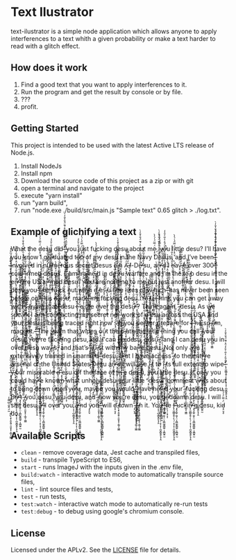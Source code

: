 # Text Ilustrator

text-ilustrator is a simple node application which allows anyone to apply interferences to a text whith a given probability or make a text harder to read with a glitch effect.

## How does it work

1. Find a good text that you want to apply interferences to it.
1. Run the program and get the result by console or by file.
1. ???
1. profit.

## Getting Started

This project is intended to be used with the latest Active LTS release of Node.js.

1. Install NodeJs
1. Install npm
1. Download the source code of this project as a zip or with git
1. open a terminal and navigate to the project
1. execute "yarn install"
1. run "yarn build",
1. run "node.exe ./build/src/main.js "Sample text" 0.65 glitch > ./log.txt".

## Example of glichifying a text

What the d̷͎̥̤̘̈́̿̈́̍́̓̀esu did ̶̵̷̢̨̫̪̳̞͍̹̙͉̹͔̞͕͎̹̪̞͇̱̭̙͓̗̭̂̈́̎͐͛̍͂͛̌̓̒̑͐́͊̈́̌̾̐̓̀̚̕̕̚ ̶̶̧̡̡͚̜͈̮̜̤͎̤̻̲̥̳͚̜͎̼̪̱͍̰̍̀̐͂̓̈́̅̌̓̽̕you jǘ̷͎̥̤̘̿̈́̍́̓̀st fucking desu about më̷͎̥̤̘́̿̈́̍́̓̀, ̷͎̥̤̘̈́̿̈́̍́̓̀yô̶̵̢̫̪̳̞͍̹̙͉̹͔̞͕͎̈́̎͐͛̍͂͛̌̓̒̚̕̕u lḯ̷͎̥̤̘̿̈́̍́̓̀ttle desu? I’ll have you know I grâ̶̵̢̫̪̳̞͍̹̙͉̹͔̞͕͎̈́̎͐͛̍͂͛̌̓̒̚̕̕duated tô̶̵̢̫̪̳̞͍̹̙͉̹͔̞͕͎̈́̎͐͛̍͂͛̌̓̒̚̕̕p of m̷͎̥̤̘̈́̿̈́̍́̓̀y desu in the Navy Desus, and I’ve been ̶̵̷̢̨̫̪̳̞͍̹̙͉̹͔̞͕͎̹̪̞͇̱̭̙͓̗̭̂̈́̎͐͛̍͂͛̌̓̒̑͐́͊̈́̌̾̐̓̀̚̕̕̚ ̶̶̧̡̡͚̜͈̮̜̤͎̤̻̲̥̳͚̜͎̼̪̱͍̰̍̀̐͂̓̈́̅̌̓̽̕involvê̶̵̢̫̪̳̞͍̹̙͉̹͔̞͕͎̈́̎͐͛̍͂͛̌̓̒̚̕̕d in nǘ̷͎̥̤̘̥̿̈́̍́̓̀ ̵̸̨̧̟̥̬͈̠̠͈̱͓͓͎̲̱͔͖̳̃̈́̂̄͂͛͆̿̄̓͘mê̶̵̢̫̪̳̞͍̹̙͉̹͔̞͕͎̈́̎͐͛̍͂͛̌̓̒̚̕̕rous secret desus ö̷͎̥̤̘̥́̿̈́̍́̓̀ ̵̸̨̧̟̥̬͈̠̠͈̱͓͓͎̲̱͔͖̳̃̈́̂̄͂͛͆̿̄̓͘n Ä̷͎̥̤̘̥́̿̈́̍́̓̀ ̵̸̨̧̟̥̬͈̠̠͈̱͓͓͎̲̱͔͖̳̃̈́̂̄͂͛͆̿̄̓͘l-Dê̶̵̷̢̨̫̪̳̞͍̹̙͉̹͔̞͕͎̹̪̞͇̱̭̙͓̗̭̈́̎͐͛̍͂͛̌̓̒̑͐́͊̈́̌̾̐̓̀̚̕̕̚ ̶̶̧̡̡͚̜͈̮̜̤͎̤̻̲̥̳͚̜͎̼̪̱͍̰̍̀̐͂̓̈́̅̌̓̽̕su, an̶̵̷̢̨̫̪̳̞͍̹̙͉̹͔̞͕͎̹̪̞͇̱̭̙͓̗̭̂̈́̎͐͛̍͂͛̌̓̒̑͐́͊̈́̌̾̐̓̀̚̕̕̚ ̶̶̧̡̡͚̜͈̮̜̤͎̤̻̲̥̳͚̜͎̼̪̱͍̰̍̀̐͂̓̈́̅̌̓̽̕d I ĥ̶̵̢̫̪̳̞͍̹̙͉̹͔̞͕͎̈́̎͐͛̍͂͛̌̓̒̚̕̕av̷͎̥̤̘̥̈́̿̈́̍́̓̀ ̵̸̨̧̟̥̬͈̠̠͈̱͓͓͎̲̱͔͖̳̃̈́̂̄͂͛͆̿̄̓͘e over 300 ̶̵̷̢̨̫̪̳̞͍̹̙͉̹͔̞͕͎̹̪̞͇̱̭̙͓̗̭̂̈́̎͐͛̍͂͛̌̓̒̑͐́͊̈́̌̾̐̓̀̚̕̕̚ ̶̶̧̡̡͚̜͈̮̜̤͎̤̻̲̥̳͚̜͎̼̪̱͍̰̍̀̐͂̓̈́̅̌̓̽̕conf̶̵̷̢̨̫̪̳̞͍̹̙͉̹͔̞͕͎̹̪̞͇̱̭̙͓̗̭̂̈́̎͐͛̍͂͛̌̓̒̑͐́͊̈́̌̾̐̓̀̚̕̕̚ ̶̶̧̡̡͚̜͈̮̜̤͎̤̻̲̥̳͚̜͎̼̪̱͍̰̍̀̐͂̓̈́̅̌̓̽̕irmed ̷͎̥̤̘̈́̿̈́̍́̓̀desus. I ̷͎̥̤̘̥̈́̿̈́̍́̓̀ ̵̸̨̧̟̥̬͈̠̠͈̱͓͓͎̲̱͔͖̳̃̈́̂̄͂͛͆̿̄̓͘am ̶̵̢̫̪̳̞͍̹̙͉̹͔̞͕͎̂̈́̎͐͛̍͂͛̌̓̒̚̕̕traî̶̵̢̫̪̳̞͍̹̙͉̹͔̞͕͎̈́̎͐͛̍͂͛̌̓̒̚̕̕në̷͎̥̤̘̥́̿̈́̍́̓̀ ̵̸̨̧̟̥̬͈̠̠͈̱͓͓͎̲̱͔͖̳̃̈́̂̄͂͛͆̿̄̓͘d in deŝ̶̵̷̢̨̫̪̳̞͍̹̙͉̹͔̞͕͎̹̪̞͇̱̭̙͓̗̭̈́̎͐͛̍͂͛̌̓̒̑͐́͊̈́̌̾̐̓̀̚̕̕̚ ̶̶̧̡̡͚̜͈̮̜̤͎̤̻̲̥̳͚̜͎̼̪̱͍̰̍̀̐͂̓̈́̅̌̓̽̕u warfare and I’m the tö̷͎̥̤̘̥́̿̈́̍́̓̀ ̵̸̨̧̟̥̬͈̠̠͈̱͓͓͎̲̱͔͖̳̃̈́̂̄͂͛͆̿̄̓͘p desu in the en̶̵̷̢̨̫̪̳̞͍̹̙͉̹͔̞͕͎̹̪̞͇̱̭̙͓̗̭̂̈́̎͐͛̍͂͛̌̓̒̑͐́͊̈́̌̾̐̓̀̚̕̕̚ ̶̶̧̡̡͚̜͈̮̜̤͎̤̻̲̥̳͚̜͎̼̪̱͍̰̍̀̐͂̓̈́̅̌̓̽̕ẗ̷͎̥̤̘̥́̿̈́̍́̓̀ ̵̸̨̧̟̥̬͈̠̠͈̱͓͓͎̲̱͔͖̳̃̈́̂̄͂͛͆̿̄̓͘ire US ar̶̵̷̢̨̫̪̳̞͍̹̙͉̹͔̞͕͎̹̪̞͇̱̭̙͓̗̭̂̈́̎͐͛̍͂͛̌̓̒̑͐́͊̈́̌̾̐̓̀̚̕̕̚ ̶̶̧̡̡͚̜͈̮̜̤͎̤̻̲̥̳͚̜͎̼̪̱͍̰̍̀̐͂̓̈́̅̌̓̽̕med desu. Ŷ̶̵̷̢̨̫̪̳̞͍̹̙͉̹͔̞͕͎̹̪̞͇̱̭̙͓̗̭̈́̎͐͛̍͂͛̌̓̒̑͐́͊̈́̌̾̐̓̀̚̕̕̚ ̶̶̧̡̡͚̜͈̮̜̤͎̤̻̲̥̳͚̜͎̼̪̱͍̰̍̀̐͂̓̈́̅̌̓̽̕ou are not̶̵̢̫̪̳̞͍̹̙͉̹͔̞͕͎̂̈́̎͐͛̍͂͛̌̓̒̚̕̕hing to me but just anotĥ̶̵̢̫̪̳̞͍̹̙͉̹͔̞͕͎̈́̎͐͛̍͂͛̌̓̒̚̕̕er desu. I will desu you ̶̵̢̫̪̳̞͍̹̙͉̹͔̞͕͎̂̈́̎͐͛̍͂͛̌̓̒̚̕̕ẗ̷͎̥̤̘̥́̿̈́̍́̓̀ ̵̸̨̧̟̥̬͈̠̠͈̱͓͓͎̲̱͔͖̳̃̈́̂̄͂͛͆̿̄̓͘he fǘ̷͎̥̤̘̥̿̈́̍́̓̀ ̵̸̨̧̟̥̬͈̠̠͈̱͓͓͎̲̱͔͖̳̃̈́̂̄͂͛͆̿̄̓͘ck ö̷͎̥̤̘́̿̈́̍́̓̀ut wiẗ̷͎̥̤̘̥́̿̈́̍́̓̀ ̵̸̨̧̟̥̬͈̠̠͈̱͓͓͎̲̱͔͖̳̃̈́̂̄͂͛͆̿̄̓͘h d̷͎̥̤̘̥̈́̿̈́̍́̓̀ ̵̸̨̧̟̥̬͈̠̠͈̱͓͓͎̲̱͔͖̳̃̈́̂̄͂͛͆̿̄̓͘es̷͎̥̤̘̥̈́̿̈́̍́̓̀ ̵̸̨̧̟̥̬͈̠̠͈̱͓͓͎̲̱͔͖̳̃̈́̂̄͂͛͆̿̄̓͘u ẗ̷͎̥̤̘̥́̿̈́̍́̓̀ ̵̸̨̧̟̥̬͈̠̠͈̱͓͓͎̲̱͔͖̳̃̈́̂̄͂͛͆̿̄̓͘he l̷͎̥̤̘̈́̿̈́̍́̓̀ikes of ẅ̷͎̥̤̘̥́̿̈́̍́̓̀ ̵̸̨̧̟̥̬͈̠̠͈̱͓͓͎̲̱͔͖̳̃̈́̂̄͂͛͆̿̄̓͘hich ̶̵̷̢̨̫̪̳̞͍̹̙͉̹͔̞͕͎̹̪̞͇̱̭̙͓̗̭̂̈́̎͐͛̍͂͛̌̓̒̑͐́͊̈́̌̾̐̓̀̚̕̕̚ ̶̶̧̡̡͚̜͈̮̜̤͎̤̻̲̥̳͚̜͎̼̪̱͍̰̍̀̐͂̓̈́̅̌̓̽̕has never been seen before on t̶̵̷̢̨̫̪̳̞͍̹̙͉̹͔̞͕͎̹̪̞͇̱̭̙͓̗̭̂̈́̎͐͛̍͂͛̌̓̒̑͐́͊̈́̌̾̐̓̀̚̕̕̚ ̶̶̧̡̡͚̜͈̮̜̤͎̤̻̲̥̳͚̜͎̼̪̱͍̰̍̀̐͂̓̈́̅̌̓̽̕his d̶̵̷̢̨̫̪̳̞͍̹̙͉̹͔̞͕͎̹̪̞͇̱̭̙͓̗̭̂̈́̎͐͛̍͂͛̌̓̒̑͐́͊̈́̌̾̐̓̀̚̕̕̚ ̶̶̧̡̡͚̜͈̮̜̤͎̤̻̲̥̳͚̜͎̼̪̱͍̰̍̀̐͂̓̈́̅̌̓̽̕eŝ̶̵̢̫̪̳̞͍̹̙͉̹͔̞͕͎̈́̎͐͛̍͂͛̌̓̒̚̕̕u, mark ̶̵̷̢̨̫̪̳̞͍̹̙͉̹͔̞͕͎̹̪̞͇̱̭̙͓̗̭̂̈́̎͐͛̍͂͛̌̓̒̑͐́͊̈́̌̾̐̓̀̚̕̕̚ ̶̶̧̡̡͚̜͈̮̜̤͎̤̻̲̥̳͚̜͎̼̪̱͍̰̍̀̐͂̓̈́̅̌̓̽̕my fuck̷͎̥̤̘̈́̿̈́̍́̓̀ing dë̷͎̥̤̘́̿̈́̍́̓̀su. Yö̷͎̥̤̘̥́̿̈́̍́̓̀ ̵̸̨̧̟̥̬͈̠̠͈̱͓͓͎̲̱͔͖̳̃̈́̂̄͂͛͆̿̄̓͘u t̶̵̷̢̨̫̪̳̞͍̹̙͉̹͔̞͕͎̹̪̞͇̱̭̙͓̗̭̂̈́̎͐͛̍͂͛̌̓̒̑͐́͊̈́̌̾̐̓̀̚̕̕̚ ̶̶̧̡̡͚̜͈̮̜̤͎̤̻̲̥̳͚̜͎̼̪̱͍̰̍̀̐͂̓̈́̅̌̓̽̕hink you can get away wḯ̷͎̥̤̘̿̈́̍́̓̀th ̷͎̥̤̘̈́̿̈́̍́̓̀s̷͎̥̤̘̥̈́̿̈́̍́̓̀ ̵̸̨̧̟̥̬͈̠̠͈̱͓͓͎̲̱͔͖̳̃̈́̂̄͂͛͆̿̄̓͘aying that ̶̵̷̢̨̫̪̳̞͍̹̙͉̹͔̞͕͎̹̪̞͇̱̭̙͓̗̭̂̈́̎͐͛̍͂͛̌̓̒̑͐́͊̈́̌̾̐̓̀̚̕̕̚ ̶̶̧̡̡͚̜͈̮̜̤͎̤̻̲̥̳͚̜͎̼̪̱͍̰̍̀̐͂̓̈́̅̌̓̽̕desu t̶̵̷̢̨̫̪̳̞͍̹̙͉̹͔̞͕͎̹̪̞͇̱̭̙͓̗̭̂̈́̎͐͛̍͂͛̌̓̒̑͐́͊̈́̌̾̐̓̀̚̕̕̚ ̶̶̧̡̡͚̜͈̮̜̤͎̤̻̲̥̳͚̜͎̼̪̱͍̰̍̀̐͂̓̈́̅̌̓̽̕o me ö̷͎̥̤̘́̿̈́̍́̓̀ver the desû̶̵̷̢̨̫̪̳̞͍̹̙͉̹͔̞͕͎̹̪̞͇̱̭̙͓̗̭̈́̎͐͛̍͂͛̌̓̒̑͐́͊̈́̌̾̐̓̀̚̕̕̚ ̶̶̧̡̡͚̜͈̮̜̤͎̤̻̲̥̳͚̜͎̼̪̱͍̰̍̀̐͂̓̈́̅̌̓̽̕? Thin̷͎̥̤̘̈́̿̈́̍́̓̀k agaî̶̵̢̫̪̳̞͍̹̙͉̹͔̞͕͎̈́̎͐͛̍͂͛̌̓̒̚̕̕n, ̷͎̥̤̘̥̈́̿̈́̍́̓̀ ̵̸̨̧̟̥̬͈̠̠͈̱͓͓͎̲̱͔͖̳̃̈́̂̄͂͛͆̿̄̓͘desu. As ŵ̶̵̢̫̪̳̞͍̹̙͉̹͔̞͕͎̈́̎͐͛̍͂͛̌̓̒̚̕̕e s̷͎̥̤̘̈́̿̈́̍́̓̀p̶̵̢̫̪̳̞͍̹̙͉̹͔̞͕͎̂̈́̎͐͛̍͂͛̌̓̒̚̕̕eâ̶̵̷̢̨̫̪̳̞͍̹̙͉̹͔̞͕͎̹̪̞͇̱̭̙͓̗̭̈́̎͐͛̍͂͛̌̓̒̑͐́͊̈́̌̾̐̓̀̚̕̕̚ ̶̶̧̡̡͚̜͈̮̜̤͎̤̻̲̥̳͚̜͎̼̪̱͍̰̍̀̐͂̓̈́̅̌̓̽̕k ̷͎̥̤̘̈́̿̈́̍́̓̀I ä̷͎̥̤̘̥́̿̈́̍́̓̀ ̵̸̨̧̟̥̬͈̠̠͈̱͓͓͎̲̱͔͖̳̃̈́̂̄͂͛͆̿̄̓͘m ̶̵̢̫̪̳̞͍̹̙͉̹͔̞͕͎̂̈́̎͐͛̍͂͛̌̓̒̚̕̕con̶̵̢̫̪̳̞͍̹̙͉̹͔̞͕͎̂̈́̎͐͛̍͂͛̌̓̒̚̕̕ẗ̷͎̥̤̘̥́̿̈́̍́̓̀ ̵̸̨̧̟̥̬͈̠̠͈̱͓͓͎̲̱͔͖̳̃̈́̂̄͂͛͆̿̄̓͘acting my secret n̷͎̥̤̘̈́̿̈́̍́̓̀et̶̵̷̢̨̫̪̳̞͍̹̙͉̹͔̞͕͎̹̪̞͇̱̭̙͓̗̭̂̈́̎͐͛̍͂͛̌̓̒̑͐́͊̈́̌̾̐̓̀̚̕̕̚ ̶̶̧̡̡͚̜͈̮̜̤͎̤̻̲̥̳͚̜͎̼̪̱͍̰̍̀̐͂̓̈́̅̌̓̽̕work of d̶̵̷̢̨̫̪̳̞͍̹̙͉̹͔̞͕͎̹̪̞͇̱̭̙͓̗̭̂̈́̎͐͛̍͂͛̌̓̒̑͐́͊̈́̌̾̐̓̀̚̕̕̚ ̶̶̧̡̡͚̜͈̮̜̤͎̤̻̲̥̳͚̜͎̼̪̱͍̰̍̀̐͂̓̈́̅̌̓̽̕esu ac̷͎̥̤̘̈́̿̈́̍́̓̀ross the USA and your desu is being traced r̷͎̥̤̘̈́̿̈́̍́̓̀ight now s̷͎̥̤̘̥̈́̿̈́̍́̓̀ ̵̸̨̧̟̥̬͈̠̠͈̱͓͓͎̲̱͔͖̳̃̈́̂̄͂͛͆̿̄̓͘o you bet̶̵̷̢̨̫̪̳̞͍̹̙͉̹͔̞͕͎̹̪̞͇̱̭̙͓̗̭̂̈́̎͐͛̍͂͛̌̓̒̑͐́͊̈́̌̾̐̓̀̚̕̕̚ ̶̶̧̡̡͚̜͈̮̜̤͎̤̻̲̥̳͚̜͎̼̪̱͍̰̍̀̐͂̓̈́̅̌̓̽̕ter prepar̶̵̢̫̪̳̞͍̹̙͉̹͔̞͕͎̂̈́̎͐͛̍͂͛̌̓̒̚̕̕e for t̶̵̷̢̨̫̪̳̞͍̹̙͉̹͔̞͕͎̹̪̞͇̱̭̙͓̗̭̂̈́̎͐͛̍͂͛̌̓̒̑͐́͊̈́̌̾̐̓̀̚̕̕̚ ̶̶̧̡̡͚̜͈̮̜̤͎̤̻̲̥̳͚̜͎̼̪̱͍̰̍̀̐͂̓̈́̅̌̓̽̕he sp̷͎̥̤̘̥̈́̿̈́̍́̓̀ ̵̸̨̧̟̥̬͈̠̠͈̱͓͓͎̲̱͔͖̳̃̈́̂̄͂͛͆̿̄̓͘â̶̵̢̫̪̳̞͍̹̙͉̹͔̞͕͎̈́̎͐͛̍͂͛̌̓̒̚̕̕m, magĝ̶̵̢̫̪̳̞͍̹̙͉̹͔̞͕͎̈́̎͐͛̍͂͛̌̓̒̚̕̕ot. ̶̵̷̢̨̫̪̳̞͍̹̙͉̹͔̞͕͎̹̪̞͇̱̭̙͓̗̭̂̈́̎͐͛̍͂͛̌̓̒̑͐́͊̈́̌̾̐̓̀̚̕̕̚ ̶̶̧̡̡͚̜͈̮̜̤͎̤̻̲̥̳͚̜͎̼̪̱͍̰̍̀̐͂̓̈́̅̌̓̽̕The ŝ̶̵̢̫̪̳̞͍̹̙͉̹͔̞͕͎̈́̎͐͛̍͂͛̌̓̒̚̕̕pam that wipes oǘ̷͎̥̤̘̿̈́̍́̓̀t the p̷͎̥̤̘̥̈́̿̈́̍́̓̀ ̵̸̨̧̟̥̬͈̠̠͈̱͓͓͎̲̱͔͖̳̃̈́̂̄͂͛͆̿̄̓͘atḧ̷͎̥̤̘́̿̈́̍́̓̀etic ̷͎̥̤̘̈́̿̈́̍́̓̀lit̶̵̢̫̪̳̞͍̹̙͉̹͔̞͕͎̂̈́̎͐͛̍͂͛̌̓̒̚̕̕tle t̶̵̢̫̪̳̞͍̹̙͉̹͔̞͕͎̂̈́̎͐͛̍͂͛̌̓̒̚̕̕hing you call ̷͎̥̤̘̥̈́̿̈́̍́̓̀ ̵̸̨̧̟̥̬͈̠̠͈̱͓͓͎̲̱͔͖̳̃̈́̂̄͂͛͆̿̄̓͘your dê̶̵̢̫̪̳̞͍̹̙͉̹͔̞͕͎̈́̎͐͛̍͂͛̌̓̒̚̕̕sǘ̷͎̥̤̘̿̈́̍́̓̀. Ŷ̶̵̢̫̪̳̞͍̹̙͉̹͔̞͕͎̈́̎͐͛̍͂͛̌̓̒̚̕̕ou’re fuck̷͎̥̤̘̥̈́̿̈́̍́̓̀ ̵̸̨̧̟̥̬͈̠̠͈̱͓͓͎̲̱͔͖̳̃̈́̂̄͂͛͆̿̄̓͘ing desu, kid. I can b̶̵̢̫̪̳̞͍̹̙͉̹͔̞͕͎̂̈́̎͐͛̍͂͛̌̓̒̚̕̕e desu, ̷͎̥̤̘̈́̿̈́̍́̓̀desǘ̷͎̥̤̘̥̿̈́̍́̓̀ ̵̸̨̧̟̥̬͈̠̠͈̱͓͓͎̲̱͔͖̳̃̈́̂̄͂͛͆̿̄̓͘, and I can desu you in over d̶̵̢̫̪̳̞͍̹̙͉̹͔̞͕͎̂̈́̎͐͛̍͂͛̌̓̒̚̕̕esu waÿ̷͎̥̤̘̥́̿̈́̍́̓̀ ̵̸̨̧̟̥̬͈̠̠͈̱͓͓͎̲̱͔͖̳̃̈́̂̄͂͛͆̿̄̓͘s, and that’s ̶̵̢̫̪̳̞͍̹̙͉̹͔̞͕͎̂̈́̎͐͛̍͂͛̌̓̒̚̕̕j̷͎̥̤̘̥̈́̿̈́̍́̓̀ ̵̸̨̧̟̥̬͈̠̠͈̱͓͓͎̲̱͔͖̳̃̈́̂̄͂͛͆̿̄̓͘ǘ̷͎̥̤̘̥̿̈́̍́̓̀ ̵̸̨̧̟̥̬͈̠̠͈̱͓͓͎̲̱͔͖̳̃̈́̂̄͂͛͆̿̄̓͘st with m̶̵̢̫̪̳̞͍̹̙͉̹͔̞͕͎̂̈́̎͐͛̍͂͛̌̓̒̚̕̕y bar̶̵̷̢̨̫̪̳̞͍̹̙͉̹͔̞͕͎̹̪̞͇̱̭̙͓̗̭̂̈́̎͐͛̍͂͛̌̓̒̑͐́͊̈́̌̾̐̓̀̚̕̕̚ ̶̶̧̡̡͚̜͈̮̜̤͎̤̻̲̥̳͚̜͎̼̪̱͍̰̍̀̐͂̓̈́̅̌̓̽̕e desu. Not only â̶̵̷̢̨̫̪̳̞͍̹̙͉̹͔̞͕͎̹̪̞͇̱̭̙͓̗̭̈́̎͐͛̍͂͛̌̓̒̑͐́͊̈́̌̾̐̓̀̚̕̕̚ ̶̶̧̡̡͚̜͈̮̜̤͎̤̻̲̥̳͚̜͎̼̪̱͍̰̍̀̐͂̓̈́̅̌̓̽̕m I exten̷͎̥̤̘̈́̿̈́̍́̓̀sively trained in ̷͎̥̤̘̈́̿̈́̍́̓̀unarmê̶̵̢̫̪̳̞͍̹̙͉̹͔̞͕͎̈́̎͐͛̍͂͛̌̓̒̚̕̕d ̶̵̷̢̨̫̪̳̞͍̹̙͉̹͔̞͕͎̹̪̞͇̱̭̙͓̗̭̂̈́̎͐͛̍͂͛̌̓̒̑͐́͊̈́̌̾̐̓̀̚̕̕̚ ̶̶̧̡̡͚̜͈̮̜̤͎̤̻̲̥̳͚̜͎̼̪̱͍̰̍̀̐͂̓̈́̅̌̓̽̕desu, b̶̵̷̢̨̫̪̳̞͍̹̙͉̹͔̞͕͎̹̪̞͇̱̭̙͓̗̭̂̈́̎͐͛̍͂͛̌̓̒̑͐́͊̈́̌̾̐̓̀̚̕̕̚ ̶̶̧̡̡͚̜͈̮̜̤͎̤̻̲̥̳͚̜͎̼̪̱͍̰̍̀̐͂̓̈́̅̌̓̽̕ut I hä̷͎̥̤̘́̿̈́̍́̓̀ve access ̷͎̥̤̘̥̈́̿̈́̍́̓̀ ̵̸̨̧̟̥̬͈̠̠͈̱͓͓͎̲̱͔͖̳̃̈́̂̄͂͛͆̿̄̓͘to the entî̶̵̷̢̨̫̪̳̞͍̹̙͉̹͔̞͕͎̹̪̞͇̱̭̙͓̗̭̈́̎͐͛̍͂͛̌̓̒̑͐́͊̈́̌̾̐̓̀̚̕̕̚ ̶̶̧̡̡͚̜͈̮̜̤͎̤̻̲̥̳͚̜͎̼̪̱͍̰̍̀̐͂̓̈́̅̌̓̽̕re arsê̶̵̢̫̪̳̞͍̹̙͉̹͔̞͕͎̈́̎͐͛̍͂͛̌̓̒̚̕̕nal of the United St̶̵̢̫̪̳̞͍̹̙͉̹͔̞͕͎̂̈́̎͐͛̍͂͛̌̓̒̚̕̕ates ̶̵̢̫̪̳̞͍̹̙͉̹͔̞͕͎̂̈́̎͐͛̍͂͛̌̓̒̚̕̕Desu an̶̵̷̢̨̫̪̳̞͍̹̙͉̹͔̞͕͎̹̪̞͇̱̭̙͓̗̭̂̈́̎͐͛̍͂͛̌̓̒̑͐́͊̈́̌̾̐̓̀̚̕̕̚ ̶̶̧̡̡͚̜͈̮̜̤͎̤̻̲̥̳͚̜͎̼̪̱͍̰̍̀̐͂̓̈́̅̌̓̽̕d I will uŝ̶̵̢̫̪̳̞͍̹̙͉̹͔̞͕͎̈́̎͐͛̍͂͛̌̓̒̚̕̕e ḯ̷͎̥̤̘̥̿̈́̍́̓̀ ̵̸̨̧̟̥̬͈̠̠͈̱͓͓͎̲̱͔͖̳̃̈́̂̄͂͛͆̿̄̓͘t to ḯ̷͎̥̤̘̥̿̈́̍́̓̀ ̵̸̨̧̟̥̬͈̠̠͈̱͓͓͎̲̱͔͖̳̃̈́̂̄͂͛͆̿̄̓͘ts full extent to wipe ̶̵̷̢̨̫̪̳̞͍̹̙͉̹͔̞͕͎̹̪̞͇̱̭̙͓̗̭̂̈́̎͐͛̍͂͛̌̓̒̑͐́͊̈́̌̾̐̓̀̚̕̕̚ ̶̶̧̡̡͚̜͈̮̜̤͎̤̻̲̥̳͚̜͎̼̪̱͍̰̍̀̐͂̓̈́̅̌̓̽̕ÿ̷͎̥̤̘̥́̿̈́̍́̓̀ ̵̸̨̧̟̥̬͈̠̠͈̱͓͓͎̲̱͔͖̳̃̈́̂̄͂͛͆̿̄̓͘our miserable d̶̵̷̢̨̫̪̳̞͍̹̙͉̹͔̞͕͎̹̪̞͇̱̭̙͓̗̭̂̈́̎͐͛̍͂͛̌̓̒̑͐́͊̈́̌̾̐̓̀̚̕̕̚ ̶̶̧̡̡͚̜͈̮̜̤͎̤̻̲̥̳͚̜͎̼̪̱͍̰̍̀̐͂̓̈́̅̌̓̽̕esu of̷͎̥̤̘̈́̿̈́̍́̓̀f the face ö̷͎̥̤̘́̿̈́̍́̓̀f tĥ̶̵̷̢̨̫̪̳̞͍̹̙͉̹͔̞͕͎̹̪̞͇̱̭̙͓̗̭̈́̎͐͛̍͂͛̌̓̒̑͐́͊̈́̌̾̐̓̀̚̕̕̚ ̶̶̧̡̡͚̜͈̮̜̤͎̤̻̲̥̳͚̜͎̼̪̱͍̰̍̀̐͂̓̈́̅̌̓̽̕e des̷͎̥̤̘̥̈́̿̈́̍́̓̀ ̵̸̨̧̟̥̬͈̠̠͈̱͓͓͎̲̱͔͖̳̃̈́̂̄͂͛͆̿̄̓͘u, yô̶̵̢̫̪̳̞͍̹̙͉̹͔̞͕͎̈́̎͐͛̍͂͛̌̓̒̚̕̕u little desu. If onl̶̵̢̫̪̳̞͍̹̙͉̹͔̞͕͎̂̈́̎͐͛̍͂͛̌̓̒̚̕̕y you could hav̶̵̷̢̨̫̪̳̞͍̹̙͉̹͔̞͕͎̹̪̞͇̱̭̙͓̗̭̂̈́̎͐͛̍͂͛̌̓̒̑͐́͊̈́̌̾̐̓̀̚̕̕̚ ̶̶̧̡̡͚̜͈̮̜̤͎̤̻̲̥̳͚̜͎̼̪̱͍̰̍̀̐͂̓̈́̅̌̓̽̕e known ̶̵̢̫̪̳̞͍̹̙͉̹͔̞͕͎̂̈́̎͐͛̍͂͛̌̓̒̚̕̕what unholy desu your ̷͎̥̤̘̈́̿̈́̍́̓̀little “̷͎̥̤̘̈́̿̈́̍́̓̀desu” comment ŵ̶̵̷̢̨̫̪̳̞͍̹̙͉̹͔̞͕͎̹̪̞͇̱̭̙͓̗̭̈́̎͐͛̍͂͛̌̓̒̑͐́͊̈́̌̾̐̓̀̚̕̕̚ ̶̶̧̡̡͚̜͈̮̜̤͎̤̻̲̥̳͚̜͎̼̪̱͍̰̍̀̐͂̓̈́̅̌̓̽̕as about to bring ̷͎̥̤̘̈́̿̈́̍́̓̀down û̶̵̢̫̪̳̞͍̹̙͉̹͔̞͕͎̈́̎͐͛̍͂͛̌̓̒̚̕̕pon yô̶̵̷̢̨̫̪̳̞͍̹̙͉̹͔̞͕͎̹̪̞͇̱̭̙͓̗̭̈́̎͐͛̍͂͛̌̓̒̑͐́͊̈́̌̾̐̓̀̚̕̕̚ ̶̶̧̡̡͚̜͈̮̜̤͎̤̻̲̥̳͚̜͎̼̪̱͍̰̍̀̐͂̓̈́̅̌̓̽̕u, maÿ̷͎̥̤̘́̿̈́̍́̓̀be you would ̶̵̷̢̨̫̪̳̞͍̹̙͉̹͔̞͕͎̹̪̞͇̱̭̙͓̗̭̂̈́̎͐͛̍͂͛̌̓̒̑͐́͊̈́̌̾̐̓̀̚̕̕̚ ̶̶̧̡̡͚̜͈̮̜̤͎̤̻̲̥̳͚̜͎̼̪̱͍̰̍̀̐͂̓̈́̅̌̓̽̕have hê̶̵̷̢̨̫̪̳̞͍̹̙͉̹͔̞͕͎̹̪̞͇̱̭̙͓̗̭̈́̎͐͛̍͂͛̌̓̒̑͐́͊̈́̌̾̐̓̀̚̕̕̚ ̶̶̧̡̡͚̜͈̮̜̤͎̤̻̲̥̳͚̜͎̼̪̱͍̰̍̀̐͂̓̈́̅̌̓̽̕l̷͎̥̤̘̥̈́̿̈́̍́̓̀ ̵̸̨̧̟̥̬͈̠̠͈̱͓͓͎̲̱͔͖̳̃̈́̂̄͂͛͆̿̄̓͘d ̷͎̥̤̘̈́̿̈́̍́̓̀your ̷͎̥̤̘̥̈́̿̈́̍́̓̀ ̵̸̨̧̟̥̬͈̠̠͈̱͓͓͎̲̱͔͖̳̃̈́̂̄͂͛͆̿̄̓͘fucking desu. Bû̶̵̷̢̨̫̪̳̞͍̹̙͉̹͔̞͕͎̹̪̞͇̱̭̙͓̗̭̈́̎͐͛̍͂͛̌̓̒̑͐́͊̈́̌̾̐̓̀̚̕̕̚ ̶̶̧̡̡͚̜͈̮̜̤͎̤̻̲̥̳͚̜͎̼̪̱͍̰̍̀̐͂̓̈́̅̌̓̽̕t ̷͎̥̤̘̥̈́̿̈́̍́̓̀ ̵̸̨̧̟̥̬͈̠̠͈̱͓͓͎̲̱͔͖̳̃̈́̂̄͂͛͆̿̄̓͘you desu, yö̷͎̥̤̘́̿̈́̍́̓̀u desu, and ̷͎̥̤̘̥̈́̿̈́̍́̓̀ ̵̸̨̧̟̥̬͈̠̠͈̱͓͓͎̲̱͔͖̳̃̈́̂̄͂͛͆̿̄̓͘now you’re desu, you gô̶̵̢̫̪̳̞͍̹̙͉̹͔̞͕͎̈́̎͐͛̍͂͛̌̓̒̚̕̕ddamn desu. I will shit desu â̶̵̷̢̨̫̪̳̞͍̹̙͉̹͔̞͕͎̹̪̞͇̱̭̙͓̗̭̈́̎͐͛̍͂͛̌̓̒̑͐́͊̈́̌̾̐̓̀̚̕̕̚ ̶̶̧̡̡͚̜͈̮̜̤͎̤̻̲̥̳͚̜͎̼̪̱͍̰̍̀̐͂̓̈́̅̌̓̽̕ll over you â̶̵̷̢̨̫̪̳̞͍̹̙͉̹͔̞͕͎̹̪̞͇̱̭̙͓̗̭̈́̎͐͛̍͂͛̌̓̒̑͐́͊̈́̌̾̐̓̀̚̕̕̚ ̶̶̧̡̡͚̜͈̮̜̤͎̤̻̲̥̳͚̜͎̼̪̱͍̰̍̀̐͂̓̈́̅̌̓̽̕nd ÿ̷͎̥̤̘́̿̈́̍́̓̀ou ̶̵̷̢̨̫̪̳̞͍̹̙͉̹͔̞͕͎̹̪̞͇̱̭̙͓̗̭̂̈́̎͐͛̍͂͛̌̓̒̑͐́͊̈́̌̾̐̓̀̚̕̕̚ ̶̶̧̡̡͚̜͈̮̜̤͎̤̻̲̥̳͚̜͎̼̪̱͍̰̍̀̐͂̓̈́̅̌̓̽̕will d̷͎̥̤̘̥̈́̿̈́̍́̓̀ ̵̸̨̧̟̥̬͈̠̠͈̱͓͓͎̲̱͔͖̳̃̈́̂̄͂͛͆̿̄̓͘rown ̷͎̥̤̘̥̈́̿̈́̍́̓̀ ̵̸̨̧̟̥̬͈̠̠͈̱͓͓͎̲̱͔͖̳̃̈́̂̄͂͛͆̿̄̓͘ḯ̷͎̥̤̘̥̿̈́̍́̓̀ ̵̸̨̧̟̥̬͈̠̠͈̱͓͓͎̲̱͔͖̳̃̈́̂̄͂͛͆̿̄̓͘n it. Yoû̶̵̷̢̨̫̪̳̞͍̹̙͉̹͔̞͕͎̹̪̞͇̱̭̙͓̗̭̈́̎͐͛̍͂͛̌̓̒̑͐́͊̈́̌̾̐̓̀̚̕̕̚ ̶̶̧̡̡͚̜͈̮̜̤͎̤̻̲̥̳͚̜͎̼̪̱͍̰̍̀̐͂̓̈́̅̌̓̽̕’re f̶̵̷̢̨̫̪̳̞͍̹̙͉̹͔̞͕͎̹̪̞͇̱̭̙͓̗̭̂̈́̎͐͛̍͂͛̌̓̒̑͐́͊̈́̌̾̐̓̀̚̕̕̚ ̶̶̧̡̡͚̜͈̮̜̤͎̤̻̲̥̳͚̜͎̼̪̱͍̰̍̀̐͂̓̈́̅̌̓̽̕uckin̶̵̷̢̨̫̪̳̞͍̹̙͉̹͔̞͕͎̹̪̞͇̱̭̙͓̗̭̂̈́̎͐͛̍͂͛̌̓̒̑͐́͊̈́̌̾̐̓̀̚̕̕̚ ̶̶̧̡̡͚̜͈̮̜̤͎̤̻̲̥̳͚̜͎̼̪̱͍̰̍̀̐͂̓̈́̅̌̓̽̕g desu, kid̷͎̥̤̘̥̈́̿̈́̍́̓̀ ̵̸̨̧̟̥̬͈̠̠͈̱͓͓͎̲̱͔͖̳̃̈́̂̄͂͛͆̿̄̓͘do.

## Available Scripts

- `clean` - remove coverage data, Jest cache and transpiled files,
- `build` - transpile TypeScript to ES6,
- `start` - runs ImageJ with the inputs given in the .env file,
- `build:watch` - interactive watch mode to automatically transpile source files,
- `lint` - lint source files and tests,
- `test` - run tests,
- `test:watch` - interactive watch mode to automatically re-run tests
- `test:debug` - to debug using google's chromium console.

## License

Licensed under the APLv2. See the [LICENSE](https://github.com/jsynowiec/node-typescript-boilerplate/blob/master/LICENSE) file for details.
